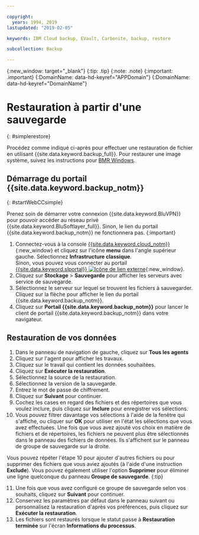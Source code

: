 ```yaml
---

copyright:
  years: 1994, 2019
lastupdated: "2019-02-05"

keywords: IBM Cloud backup, EVault, Carbonite, backup, restore

subcollection: Backup

---
```

{:new_window: target="_blank"}
{:tip: .tip}
{:note: .note}
{:important: .important}
{:DomainName: data-hd-keyref="APPDomain"}
{:DomainName: data-hd-keyref="DomainName"}

# Restauration à partir d'une sauvegarde
{: #simplerestore}

Procédez comme indiqué ci-après pour effectuer une restauration de fichier en utilisant {{site.data.keyword.backup_full}}. Pour restaurer une image système, suivez les instructions pour [BMR Windows](/docs/infrastructure/Backup?topic=Backup-restoreBMR#restoreBMR).

## Démarrage du portail {{site.data.keyword.backup_notm}}
{: #startWebCCsimple}

Prenez soin de démarrer votre connexion {{site.data.keyword.BluVPN}} pour pouvoir accéder au réseau privé {{site.data.keyword.BluSoftlayer_full}}. Sinon, le lien du portail {{site.data.keyword.backup_notm}} ne fonctionnera pas.
{:important}

1. Connectez-vous à la console [{{site.data.keyword.cloud_notm}} ](https://{DomainName}){:new_window} et cliquez sur l'icône **menu** dans l'angle supérieur gauche. Sélectionnez **Infrastructure classique**.<br/>
   Sinon, vous pouvez vous connecter au portail [{{site.data.keyword.slportal}} ![Icône de lien externe](../../icons/launch-glyph.svg "Icône de lien externe")](https://control.softlayer.com/){:new_window}.
2. Cliquez sur **Stockage** > **Sauvegarde** pour afficher les serveurs avec service de sauvegarde.
3. Sélectionnez le serveur sur lequel se trouvent les fichiers à sauvegarder. Cliquez sur la flèche pour afficher le lien du portail {{site.data.keyword.backup_notm}}.
4. Cliquez sur **Portail {{site.data.keyword.backup_notm}}** pour lancer le client de portail {{site.data.keyword.backup_notm}} dans votre navigateur.

## Restauration de vos données

1. Dans le panneau de navigation de gauche, cliquez sur **Tous les agents**
2. Cliquez sur l'agent pour afficher les travaux.
3. Cliquez sur le travail qui contient les données souhaitées.
4. Cliquez sur **Exécuter la restauration**.
5. Sélectionnez la source de la restauration.
6. Sélectionnez la version de la sauvegarde.
7. Entrez le mot de passe de chiffrement.
8. Cliquez sur **Suivant** pour continuer.
9. Cochez les cases en regard des fichiers et des répertoires que vous voulez inclure, puis cliquez sur **Inclure** pour enregistrer vos sélections.
10. Vous pouvez filtrer davantage vos sélections à l'aide de la fenêtre qui s'affiche, ou cliquer sur **OK** pour utiliser en l'état les sélections que vous avez effectuées.
Une fois que vous avez ajouté vos choix en matière de fichiers et de répertoires, les fichiers ne peuvent plus être sélectionnés dans le panneau des fichiers de données. Ils s'affichent sur le panneau de groupe de sauvegarde sur la droite.

   Vous pouvez répéter l'étape 10 pour ajouter d'autres fichiers ou pour supprimer des fichiers que vous aviez ajoutés (à l'aide d'une instruction **Exclude**). Vous pouvez également utiliser l'option **Supprimer** pour éliminer une ligne quelconque du panneau **Groupe de sauvegarde**.
   {:tip}

11. Une fois que vous avez configuré ce groupe de sauvegarde selon vos souhaits, cliquez sur **Suivant** pour continuer.
12. Conservez les paramètres par défaut dans le panneau suivant ou personnalisez la restauration d'après vos préférences, puis cliquez sur **Exécuter la restauration**.
13. Les fichiers sont restaurés lorsque le statut passe à **Restauration terminée** sur l'écran **Informations du processus**.
